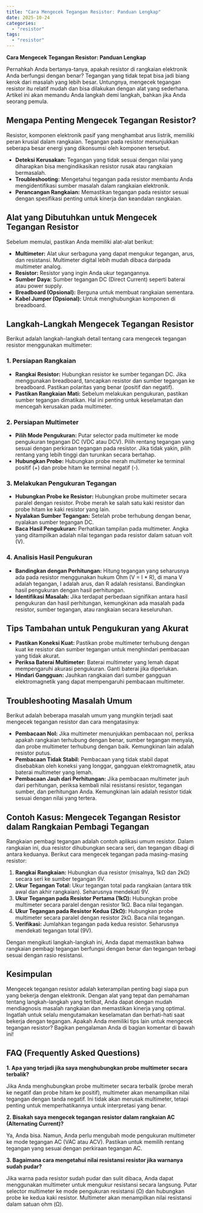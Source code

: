 ```yaml
---
title: "Cara Mengecek Tegangan Resistor: Panduan Lengkap"
date: 2025-10-24
categories: 
  - "resistor"
tags: 
  - "resistor"
---
```


**Cara Mengecek Tegangan Resistor: Panduan Lengkap**

Pernahkah Anda bertanya-tanya, apakah resistor di rangkaian elektronik Anda berfungsi dengan benar? Tegangan yang tidak tepat bisa jadi biang kerok dari masalah yang lebih besar. Untungnya, mengecek tegangan resistor itu relatif mudah dan bisa dilakukan dengan alat yang sederhana. Artikel ini akan memandu Anda langkah demi langkah, bahkan jika Anda seorang pemula.

## Mengapa Penting Mengecek Tegangan Resistor?

Resistor, komponen elektronik pasif yang menghambat arus listrik, memiliki peran krusial dalam rangkaian. Tegangan pada resistor menunjukkan seberapa besar energi yang dikonsumsi oleh komponen tersebut.

- **Deteksi Kerusakan:** Tegangan yang tidak sesuai dengan nilai yang diharapkan bisa mengindikasikan resistor rusak atau rangkaian bermasalah.
- **Troubleshooting:** Mengetahui tegangan pada resistor membantu Anda mengidentifikasi sumber masalah dalam rangkaian elektronik.
- **Perancangan Rangkaian:** Memastikan tegangan pada resistor sesuai dengan spesifikasi penting untuk kinerja dan keandalan rangkaian.

## Alat yang Dibutuhkan untuk Mengecek Tegangan Resistor

Sebelum memulai, pastikan Anda memiliki alat-alat berikut:

- **Multimeter:** Alat ukur serbaguna yang dapat mengukur tegangan, arus, dan resistansi. Multimeter digital lebih mudah dibaca daripada multimeter analog.
- **Resistor:** Resistor yang ingin Anda ukur tegangannya.
- **Sumber Daya:** Sumber tegangan DC (Direct Current) seperti baterai atau power supply.
- **Breadboard (Opsional):** Berguna untuk membuat rangkaian sementara.
- **Kabel Jumper (Opsional):** Untuk menghubungkan komponen di breadboard.

## Langkah-Langkah Mengecek Tegangan Resistor

Berikut adalah langkah-langkah detail tentang cara mengecek tegangan resistor menggunakan multimeter:

### 1\. Persiapan Rangkaian

- **Rangkai Resistor:** Hubungkan resistor ke sumber tegangan DC. Jika menggunakan breadboard, tancapkan resistor dan sumber tegangan ke breadboard. Pastikan polaritas yang benar (positif dan negatif).
- **Pastikan Rangkaian Mati:** Sebelum melakukan pengukuran, pastikan sumber tegangan dimatikan. Hal ini penting untuk keselamatan dan mencegah kerusakan pada multimeter.

### 2\. Persiapan Multimeter

- **Pilih Mode Pengukuran:** Putar selector pada multimeter ke mode pengukuran tegangan DC (VDC atau DCV). Pilih rentang tegangan yang sesuai dengan perkiraan tegangan pada resistor. Jika tidak yakin, pilih rentang yang lebih tinggi dan turunkan secara bertahap.
- **Hubungkan Probe:** Hubungkan probe merah multimeter ke terminal positif (+) dan probe hitam ke terminal negatif (-).

### 3\. Melakukan Pengukuran Tegangan

- **Hubungkan Probe ke Resistor:** Hubungkan probe multimeter secara paralel dengan resistor. Probe merah ke salah satu kaki resistor dan probe hitam ke kaki resistor yang lain.
- **Nyalakan Sumber Tegangan:** Setelah probe terhubung dengan benar, nyalakan sumber tegangan DC.
- **Baca Hasil Pengukuran:** Perhatikan tampilan pada multimeter. Angka yang ditampilkan adalah nilai tegangan pada resistor dalam satuan volt (V).

### 4\. Analisis Hasil Pengukuran

- **Bandingkan dengan Perhitungan:** Hitung tegangan yang seharusnya ada pada resistor menggunakan hukum Ohm (V = I \* R), di mana V adalah tegangan, I adalah arus, dan R adalah resistansi. Bandingkan hasil pengukuran dengan hasil perhitungan.
- **Identifikasi Masalah:** Jika terdapat perbedaan signifikan antara hasil pengukuran dan hasil perhitungan, kemungkinan ada masalah pada resistor, sumber tegangan, atau rangkaian secara keseluruhan.

## Tips Tambahan untuk Pengukuran yang Akurat

- **Pastikan Koneksi Kuat:** Pastikan probe multimeter terhubung dengan kuat ke resistor dan sumber tegangan untuk menghindari pembacaan yang tidak akurat.
- **Periksa Baterai Multimeter:** Baterai multimeter yang lemah dapat mempengaruhi akurasi pengukuran. Ganti baterai jika diperlukan.
- **Hindari Gangguan:** Jauhkan rangkaian dari sumber gangguan elektromagnetik yang dapat mempengaruhi pembacaan multimeter.

## Troubleshooting Masalah Umum

Berikut adalah beberapa masalah umum yang mungkin terjadi saat mengecek tegangan resistor dan cara mengatasinya:

- **Pembacaan Nol:** Jika multimeter menunjukkan pembacaan nol, periksa apakah rangkaian terhubung dengan benar, sumber tegangan menyala, dan probe multimeter terhubung dengan baik. Kemungkinan lain adalah resistor putus.
- **Pembacaan Tidak Stabil:** Pembacaan yang tidak stabil dapat disebabkan oleh koneksi yang longgar, gangguan elektromagnetik, atau baterai multimeter yang lemah.
- **Pembacaan Jauh dari Perhitungan:** Jika pembacaan multimeter jauh dari perhitungan, periksa kembali nilai resistansi resistor, tegangan sumber, dan perhitungan Anda. Kemungkinan lain adalah resistor tidak sesuai dengan nilai yang tertera.

## Contoh Kasus: Mengecek Tegangan Resistor dalam Rangkaian Pembagi Tegangan

Rangkaian pembagi tegangan adalah contoh aplikasi umum resistor. Dalam rangkaian ini, dua resistor dihubungkan secara seri, dan tegangan dibagi di antara keduanya. Berikut cara mengecek tegangan pada masing-masing resistor:

1. **Rangkai Rangkaian:** Hubungkan dua resistor (misalnya, 1kΩ dan 2kΩ) secara seri ke sumber tegangan 9V.
2. **Ukur Tegangan Total:** Ukur tegangan total pada rangkaian (antara titik awal dan akhir rangkaian). Seharusnya mendekati 9V.
3. **Ukur Tegangan pada Resistor Pertama (1kΩ):** Hubungkan probe multimeter secara paralel dengan resistor 1kΩ. Baca nilai tegangan.
4. **Ukur Tegangan pada Resistor Kedua (2kΩ):** Hubungkan probe multimeter secara paralel dengan resistor 2kΩ. Baca nilai tegangan.
5. **Verifikasi:** Jumlahkan tegangan pada kedua resistor. Seharusnya mendekati tegangan total (9V).

Dengan mengikuti langkah-langkah ini, Anda dapat memastikan bahwa rangkaian pembagi tegangan berfungsi dengan benar dan tegangan terbagi sesuai dengan rasio resistansi.

## Kesimpulan

Mengecek tegangan resistor adalah keterampilan penting bagi siapa pun yang bekerja dengan elektronik. Dengan alat yang tepat dan pemahaman tentang langkah-langkah yang terlibat, Anda dapat dengan mudah mendiagnosis masalah rangkaian dan memastikan kinerja yang optimal. Ingatlah untuk selalu mengutamakan keselamatan dan berhati-hati saat bekerja dengan tegangan. Apakah Anda memiliki tips lain untuk mengecek tegangan resistor? Bagikan pengalaman Anda di bagian komentar di bawah ini!

## FAQ (Frequently Asked Questions)

**1\. Apa yang terjadi jika saya menghubungkan probe multimeter secara terbalik?**

Jika Anda menghubungkan probe multimeter secara terbalik (probe merah ke negatif dan probe hitam ke positif), multimeter akan menampilkan nilai tegangan dengan tanda negatif. Ini tidak akan merusak multimeter, tetapi penting untuk memperhatikannya untuk interpretasi yang benar.

**2\. Bisakah saya mengecek tegangan resistor dalam rangkaian AC (Alternating Current)?**

Ya, Anda bisa. Namun, Anda perlu mengubah mode pengukuran multimeter ke mode tegangan AC (VAC atau ACV). Pastikan untuk memilih rentang tegangan yang sesuai dengan perkiraan tegangan AC.

**3\. Bagaimana cara mengetahui nilai resistansi resistor jika warnanya sudah pudar?**

Jika warna pada resistor sudah pudar dan sulit dibaca, Anda dapat menggunakan multimeter untuk mengukur resistansi secara langsung. Putar selector multimeter ke mode pengukuran resistansi (Ω) dan hubungkan probe ke kedua kaki resistor. Multimeter akan menampilkan nilai resistansi dalam satuan ohm (Ω).
